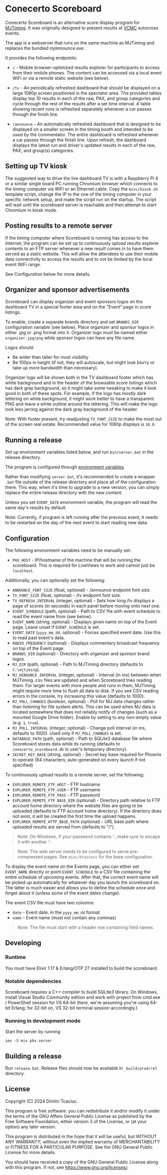# Conecerto Scoreboard

Conecerto Scoreboard is an alternative score display program for
[MJTiming](https://github.com/mjtiming/mjtiming). It was originally designed to
present results at [VCMC](https://vcmc.ca/) autocross events.

The app is a webserver that runs on the same machine as MJTiming and replaces
the bundled *mjannounce.exe*.

It provides the following endpoints:

* `/` - Mobile browser-optimized results explorer for participants to access from
  their mobile phones. The content can be accessed via a local event WiFi or
  via a remote static website (see below).

* `/tv` - An periodically refreshed dashboard that should be displayed on a large
  1080p screen positioned in the spectator area. The provided tables display
  top 10 results in each of the raw, PAX, and group categories and cycle
  through the rest of the results after a set time interval. A table showing
  recent runs is refreshed separately whenever a car passes through the finish
  line.

* `/announce` - An automatically refreshed dashboard that is designed to be
  displayed on a smaller screen in the timing booth and intended to be used by
  the commentator. The entire dashboard is refreshed whenever a car passes
  through the finish line. Upon refresh, the dashboard displays the latest run
  and driver's updated results in each of the raw, PAX, and group(s)
  categories.

## Setting up TV kiosk

The suggested way to drive the live dashboard TV is with a Raspberry Pi 4 or a
similar single board PC running Chromium browser which connects to the timing
computer via WiFi or an Ethernet cable. Copy the `misc/kiosk.sh` template
script, change the IP to the one of the timing computer in your specific
network setup, and make the script run on the startup. The script will wait
until the scoreboard server is reachable and then attempt to start Chromium in
kiosk mode.

## Posting results to a remote server

If the timing computer where Scoreboard is running has access to the Internet,
the program can be set up to continuously upload results explorer contents to an
FTP server whenever a new result comes in to have them served as a static website.
This will allow the attendees to use their mobile data connectivity to access
the results and to not be limited by the local event WiFi range.

See Configuration below for more details.

## Organizer and sponsor advertisements

Scoreboard can display organizer and event sponsors logos on the dashboard TV
in a special footer area and on the "Event" page in score listings.

To enable, create a separate brands directory and set `BRANDS_DIR`
configuration variable (see below). Place organizer and sponsor logos in either
.jpg or .png format into it. Organizer logo must be named either
`organizer.jpg/png` while sponsor logos can have any file name.

Logos should:

* Be wider than taller for most visibility
* Be 100px in height (if not, they will autoscale, but might look
  blurry or take up more bandwidth than necessary).

Organizer logo will be shown both in the TV dashboard footer which has white
background and in the header of the browsable score listings which has dark
gray background, so it might take some tweaking to make it look good in both of
these spots. For example, if the logo has mostly dark lettering on white
background, it might work better to have a transparent PNG and leave a white
outline around the lettering. This will make the logo look less jarring against
the dark gray background of the header.

Note: With footer present, try readjusting `TV_FONT_SIZE` to make the most out
of the screen real estate. Recommended value for 1080p displays is `18.0`.

## Running a release

Set up environment variables listed below, and run `bin/server.bat` in the
release directory.

The program is configured through [environment variables](https://learn.microsoft.com/en-us/windows-server/administration/windows-commands/set_1).

Rather than modifying `server.bat`, it's recommended to create a wrapper `.bat`
file outside of the release directory and place all of the configuration there.
This way, when it's time to upgrade to a new version, you can simply replace
the entire release directory with the new content.

Unless you set `EVENT_DATE` environment variable, the program will read the
same day's results by default.

Note: Currently, if program is left running after the previous event, it needs
to be restarted on the day of the next event to start reading new data.

## Configuration

The following environment variables need to be manually set:

* `PHX_HOST` - IP/hostname of the machine that will be running the scoreboard.
  This is required for LiveViews to work and cannot just be `localhost`.

Additionally, you can optionally set the following:

* `ANNOUNCE_FONT_SIZE` (float, optional) - /announce endpoint font size.
* `TV_FONT_SIZE` (float, optional) - /tv endpoint font size.
* `TV_REFRESH_INTERVAL` (integer, optional) - Sets how long /tv displays a page of
  scores (in seconds) in each panel before moving onto next one.
* `EVENT_SCHEDULE` (path, optional) - Path to CSV file with event schedule to read the event name from (see below).
* `EVENT_NAME` (string, optional) - Displays given name on top of the Event page. Leave unset if `EVENT_SCHEDULE` is set.
* `EVENT_DATE` (`yyyy_mm_dd`, optional) - Forces specified event date. Use this to read past event's data.
* `RADIO_FREQUENCY` (optional) - Displays commentary broadcast frequency on top of the Event page.
* `BRANDS_DIR` (optional) - Directory with organizer and sponsor brand logos.
* `MJ_DIR` (path, optional) - Path to MJTiming directory (defaults to `C:\mjtiming`).
* `MJ_DEBOUNCE_INTERVAL` (integer, optional) - Interval (in ms) between when MJTiming .csv
  files are updated and when Scoreboard tries reading them. For larger events
  with more people and runs in them, MJTiming might require more time to flush
  all data to disk. If you see CSV reading errors in the console, try
  increasing this value (defaults to 1000).
* `MJ_POLL_CHANGES` (boolean, optional) - Poll for MJ data changes rather than
  listening for file system alerts. This can be used when MJ data is located somewhere that
  does not reliably notify of changes (such as a mounted Google Drive folder).
  Enable by setting to any non-empty value (e.g. `1`, `true`).
* `MJ_POLL_INTERVAL` (integer, optional) - Change poll interval (in ms,
  defaults to 1000). Used only if `MJ_POLL_CHANGES` is set.
* `DATABASE_PATH` (path, optional) - Path to SQLite3 database file where Scoreboard stores data
  while its running (defaults to `conecerto_scoreboard.db` in user's temporary directory).
* `SECRET_KEY_BASE` (string, optional) - Secret key base required for Phoenix to operate (64
  characters; auto-generated on every launch if not specified)

To continuously upload results to a remote server, set the following:

* `EXPLORER_REMOTE_FTP_HOST` - FTP hostname
* `EXPLORER_REMOTE_FTP_USER` - FTP username
* `EXPLORER_REMOTE_FTP_PASS` - FTP password
* `EXPLORER_REMOTE_FTP_BASE_DIR` (optional) - Directory path relative to FTP account home directory
  where the website files are going to be uploaded (defaults to FTP account home directory). If the directory
  does not exist, it will be created the first time the upload happens.
* `EXPLORER_REMOTE_HTTP_BASE_PATH` (optional) - URL base path where uploaded results are served from (defaults to "/").

> Note: On Windows, if your password contains `^`, make sure to escape it with another `^`.

> Note: The web server needs to be configured to serve pre-compressed pages. See
> `misc/htaccess` for the base configuration.

To display the event name on the Events page, you can either set `EVENT_NAME` directly or point `EVENT_SCHEDULE` to
a CSV file containing the entire schedule of upcoming events. After that, the correct event name will be picked up
automatically for whatever day you launch the scoreboard on. The latter is much easier and allows you to define
the schedule once and forget about it (unless some of the event dates change).

The event CSV file must have two columns:

* `date` - Event date, in the `yyyy_mm_dd` format
* `name` - Event name (must not contain any commas)

> Note: The file must start with a header row containing field names.


## Developing

### Runtime

You must have Elixir 1.17 & Erlang/OTP 27 installed to build the scoreboard.

### Notable dependencies

Scoreboard requires a C++ compiler to build SQLite3 library. On Windows, install
Visual Studio Community edition and work with project from cmd.exe / PowerShell
session for VS 64-bit (here, we're assuming you're using 64-bit Erlang; for
32-bit on, VS 32-bit terminal session accordingly.)

### Running in development mode

Start the server by running

```
iex -S mix phx.server
```
## Building a release

Run `release.bat`. Release files should now be available in `_build/prod/rel`
directory.

## License

Copyright (C) 2024 Dimitri Tcaciuc.

This program is free software: you can redistribute it and/or modify it under
the terms of the GNU Affero General Public License as published by the Free
Software Foundation, either version 3 of the License, or (at your option) any
later version.

This program is distributed in the hope that it will be useful, but WITHOUT ANY
WARRANTY; without even the implied warranty of MERCHANTABILITY or FITNESS FOR A
PARTICULAR PURPOSE. See the GNU General Public License for more details.

You should have received a copy of the GNU General Public License along with
this program. If not, see <https://www.gnu.org/licenses/>.
